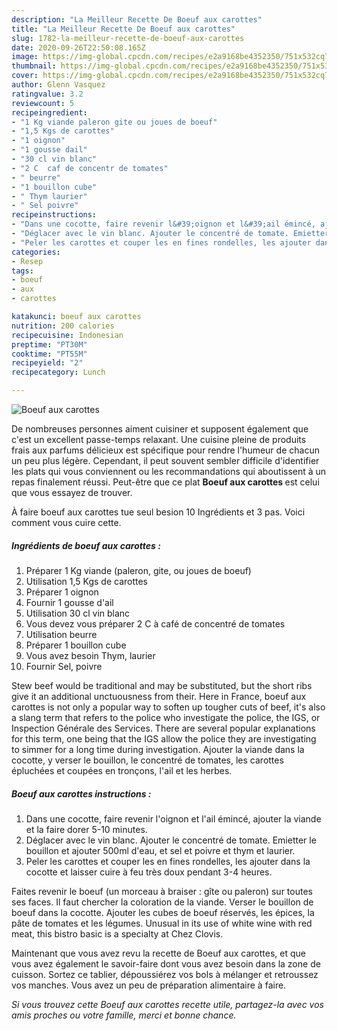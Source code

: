 ```yaml
---
description: "La Meilleur Recette De Boeuf aux carottes"
title: "La Meilleur Recette De Boeuf aux carottes"
slug: 1782-la-meilleur-recette-de-boeuf-aux-carottes
date: 2020-09-26T22:50:08.165Z
image: https://img-global.cpcdn.com/recipes/e2a9168be4352350/751x532cq70/boeuf-aux-carottes-photo-principale-de-la-recette.jpg
thumbnail: https://img-global.cpcdn.com/recipes/e2a9168be4352350/751x532cq70/boeuf-aux-carottes-photo-principale-de-la-recette.jpg
cover: https://img-global.cpcdn.com/recipes/e2a9168be4352350/751x532cq70/boeuf-aux-carottes-photo-principale-de-la-recette.jpg
author: Glenn Vasquez
ratingvalue: 3.2
reviewcount: 5
recipeingredient:
- "1 Kg viande paleron gite ou joues de boeuf"
- "1,5 Kgs de carottes"
- "1 oignon"
- "1 gousse dail"
- "30 cl vin blanc"
- "2 C  caf de concentr de tomates"
- " beurre"
- "1 bouillon cube"
- " Thym laurier"
- " Sel poivre"
recipeinstructions:
- "Dans une cocotte, faire revenir l&#39;oignon et l&#39;ail émincé, ajouter la viande et la faire dorer 5-10 minutes."
- "Déglacer avec le vin blanc. Ajouter le concentré de tomate. Emietter le bouillon et ajouter 500ml d&#39;eau, et sel et poivre et thym et laurier."
- "Peler les carottes et couper les en fines rondelles, les ajouter dans la cocotte et laisser cuire à feu très doux pendant 3-4 heures."
categories:
- Resep
tags:
- boeuf
- aux
- carottes

katakunci: boeuf aux carottes 
nutrition: 200 calories
recipecuisine: Indonesian
preptime: "PT30M"
cooktime: "PT55M"
recipeyield: "2"
recipecategory: Lunch

---
```



![Boeuf aux carottes](https://img-global.cpcdn.com/recipes/e2a9168be4352350/751x532cq70/boeuf-aux-carottes-photo-principale-de-la-recette.jpg)

De nombreuses personnes aiment cuisiner et supposent également que c'est un excellent passe-temps relaxant. Une cuisine pleine de produits frais aux parfums délicieux est spécifique pour rendre l'humeur de chacun un peu plus légère. Cependant, il peut souvent sembler difficile d'identifier les plats qui vous conviennent ou les recommandations qui aboutissent à un repas finalement réussi. Peut-être que ce plat <strong> Boeuf aux carottes </strong> est celui que vous essayez de trouver.

<!--inarticleads1-->

À faire boeuf aux carottes tue seul besion 10 Ingrédients et 3 pas. Voici comment vous cuire cette.

##### Ingrédients de boeuf aux carottes :

1. Préparer 1 Kg viande (paleron, gite, ou joues de boeuf)
1. Utilisation 1,5 Kgs de carottes
1. Préparer 1 oignon
1. Fournir 1 gousse d&#39;ail
1. Utilisation 30 cl vin blanc
1. Vous devez vous préparer 2 C à café de concentré de tomates
1. Utilisation  beurre
1. Préparer 1 bouillon cube
1. Vous avez besoin  Thym, laurier
1. Fournir  Sel, poivre


Stew beef would be traditional and may be substituted, but the short ribs give it an additional unctuousness from their. Here in France, boeuf aux carottes is not only a popular way to soften up tougher cuts of beef, it&#39;s also a slang term that refers to the police who investigate the police, the IGS, or Inspection Générale des Services. There are several popular explanations for this term, one being that the IGS allow the police they are investigating to simmer for a long time during investigation. Ajouter la viande dans la cocotte, y verser le bouillon, le concentré de tomates, les carottes épluchées et coupées en tronçons, l&#39;ail et les herbes. 

<!--inarticleads2-->

##### Boeuf aux carottes instructions :

1. Dans une cocotte, faire revenir l&#39;oignon et l&#39;ail émincé, ajouter la viande et la faire dorer 5-10 minutes.
1. Déglacer avec le vin blanc. Ajouter le concentré de tomate. Emietter le bouillon et ajouter 500ml d&#39;eau, et sel et poivre et thym et laurier.
1. Peler les carottes et couper les en fines rondelles, les ajouter dans la cocotte et laisser cuire à feu très doux pendant 3-4 heures.


Faites revenir le boeuf (un morceau à braiser : gîte ou paleron) sur toutes ses faces. Il faut chercher la coloration de la viande. Verser le bouillon de boeuf dans la cocotte. Ajouter les cubes de boeuf réservés, les épices, la pâte de tomates et les légumes. Unusual in its use of white wine with red meat, this bistro basic is a specialty at Chez Clovis. 

<!--inarticleads1-->

<p>
Maintenant que vous avez revu la recette de Boeuf aux carottes, et que vous avez également le savoir-faire dont vous avez besoin dans la zone de cuisson. Sortez ce tablier, dépoussiérez vos bols à mélanger et retroussez vos manches. Vous avez un peu de préparation alimentaire à faire.
</p>

<p>
<i>Si vous trouvez cette Boeuf aux carottes recette utile, partagez-la avec vos amis proches ou votre famille, merci et bonne chance.</i>
</p>

